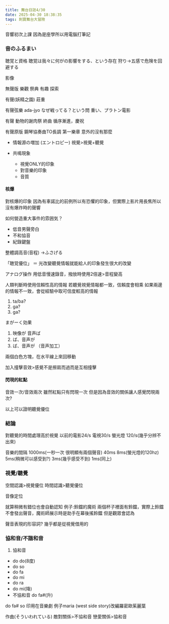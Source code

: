 ```yaml
---
title: 舞台日誌4/30
date: 2025-04-30 18:38:35
tags: 刺寶舞台大冒險
---
```


音響初次上課 因為是座學所以用電腦打筆記


### 音のふるまい
聴覚と資格
聴覚は我々に何がの影響をする、という存在
狩り→五感で危険を回避する

影像

無聲版
樂觀 祭典 有趣 探索

有聲(妖精之園)
莊重

有聲弦樂 ada-jyo
なぜ戦ってる？という問
重い、プラトン電影

有聲 動物的謝肉祭 終曲
循序漸進，慶祝

有聲原版 鋼琴協奏曲TO長調 第一樂章
意外的沒有那麼

- 情報源の増加 (エントロピー)
視覺>視覺+聽覺

- 共鳴現象
    - 視覺ONLY的印象
    - 對音樂的印象
    - 音質

#### 核爆
對核爆的印象
因為有車諾比的前例所以有恐懼的印象，但實際上影片用長焦所以沒有爆炸時的聲響

如何營造重大事件的雰囲気？

- 低音男聲旁白
- 不和協音
- 紀錄鍵盤

整體調高音(音程)
→ふさげる

「聴覚優位」 ＝ 光改變聽覺情報就能給人的印象發生很大的改變

アナログ操作
用低音慢速錄音，撥放時使用2倍速>音程變高

人類判斷時使用信賴性高的情報
若聽覺視覺情報都一致，信賴度會相乘
如果兩邊的情報不一致，會從經驗中取可信度較高的情報



1. ta/ba?
2. ga?
3. ga?

まがーく効果

1. 映像が 音声ば
2. ば、音声が
3. ば、音声が （音声加工）


兩個白色方塊，在水平線上來回移動

加入撞擊音效>感覺不是擦肩而過而是互相撞擊

#### 閃現的紅點
音效一次/音效兩次
雖然紅點只有閃現一次 但是因為音效的關係讓人感覺閃現兩次?

以上可以證明聽覺優位

### 結論
對聽覺的時間處理高於視覺
以前的電影24/s 電視30/s 螢光燈 120/s(幾乎分辨不出來)

音樂的間隔
1000ms(一秒一次 很明顯有兩個聲音)
40ms 
8ms(螢光燈的120hz)
5ms(稍微可以感受到?)
3ms(幾乎感受不到)
1ms(同上)




### 視覺/聽覺

空間認識>視覺優位
時間認識>聽覺優位

音像定位

就算稍微有錯位也會自動認知
例子:鈴鐺的魔術
兩個杯子裡面有鈴鐺，實際上鈴鐺不會發出聲音，魔術師展示時是助手在幕後搖鈴鐺
但是觀眾會認為

聲音表現的形容詞?
幾乎都是從視覺借用的


### 協和音/不諧和音

1. 協和音
- do do(8度)
- do so 
- do fa
- do mi
- do ra
- do mi(降)
- 不協和音 do fa#(升)

do fa# so 印用在音樂劇
例子maria (west side story)改編羅密歐茱麗葉

作曲(そういわれている)
敵對關係>不協和音
戀愛關係>協和音


